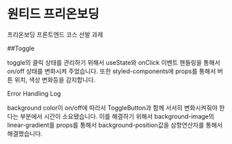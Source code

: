 # 원티드 프리온보딩
 프리온보딩 프론트엔드 코스 선발 과제
 
 ##Toggle
 
 toggle의 클릭 상태를 관리하기 위해서 useState와 onClick 이벤트 핸들링을 통해서 on/off 상태를 변화시켜 주었습니다.
 또한 styled-components에 props를 통해서 버튼 위치, 색상 변화등을 감지합니다.
 
 Error Handling Log
 
 background color이 on/off에 따라서 ToggleButton과 함께 서서히 변화시켜줘야 한다는 부분에서 시간이 소요됐습니다.
 이를 해결하기 위해서 background-image의 linear-gradient를 props를 통해서 background-position값을 삼항연산자를 통해서 해결했습니다.
 
 
 
 
 
